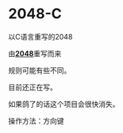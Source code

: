 # 2048-C
以C语言重写的2048

由<b>[2048](https://github.com/gabrielecirulli/2048)</b>重写而来

规则可能有些不同。

目前还正在写。

如果鸽了的话这个项目会很快消失。

操作方法：方向键
